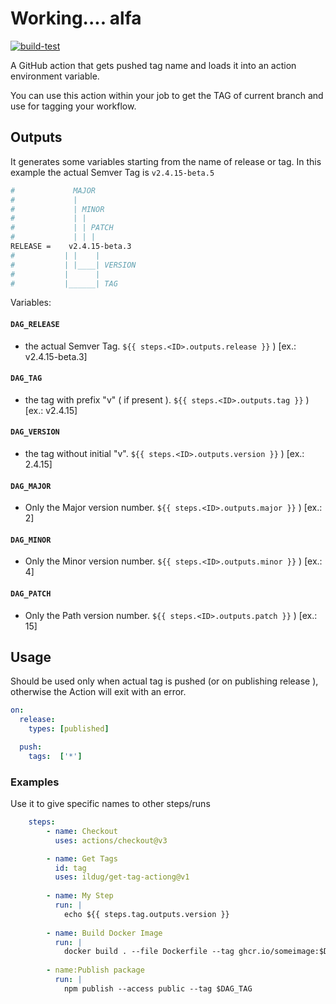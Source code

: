 # Working.... alfa

[![build-test](https://github.com/ilDug/get-tag-action/actions/workflows/test.yml/badge.svg)](https://github.com/ilDug/get-tag-action/actions/workflows/test.yml)

A GitHub action that gets pushed tag name and loads it into an action environment variable.

You can use this action within your job to get the TAG of current branch and use for tagging your workflow.

## Outputs

It generates some variables starting from the name of release or tag. In this example the actual Semver Tag is ```v2.4.15-beta.5```

```bash
#             MAJOR
#             |
#             | MINOR
#             | |
#             | | PATCH
#             | | |
RELEASE =    v2.4.15-beta.3
#           | |    |
#           | |____| VERSION
#           |      |
#           |______| TAG

```
Variables: 
####  ```DAG_RELEASE```
 -  the actual Semver Tag.   ```${{ steps.<ID>.outputs.release }}``` ) [ex.: v2.4.15-beta.3]
####  ```DAG_TAG```
 - the tag with prefix "v" ( if present ).   ```${{ steps.<ID>.outputs.tag }}``` ) [ex.: v2.4.15]
####  ```DAG_VERSION```
 - the tag without initial "v".   ```${{ steps.<ID>.outputs.version }}``` ) [ex.: 2.4.15]
####  ```DAG_MAJOR```
 - Only the Major version number.   ```${{ steps.<ID>.outputs.major }}``` ) [ex.: 2]
####  ```DAG_MINOR```
 - Only the Minor version number.   ```${{ steps.<ID>.outputs.minor }}``` ) [ex.: 4]
####  ```DAG_PATCH```
 - Only the Path version number.   ```${{ steps.<ID>.outputs.patch }}``` ) [ex.: 15]

## Usage

Should be used only when actual tag is pushed (or on publishing release ), otherwise the Action will exit with an error.


```yaml
on:
  release:
    types: [published]

  push:
    tags:  ['*']
```

### Examples
Use it to give specific names to other steps/runs
```yaml
    steps:
        - name: Checkout
          uses: actions/checkout@v3

        - name: Get Tags
          id: tag
          uses: ildug/get-tag-actiong@v1
        
        - name: My Step
          run: |
            echo ${{ steps.tag.outputs.version }}
        
        - name: Build Docker Image
          run: |
            docker build . --file Dockerfile --tag ghcr.io/someimage:$DAG_MAJOR
        
        - name:Publish package
          run: |
            npm publish --access public --tag $DAG_TAG
            
```
